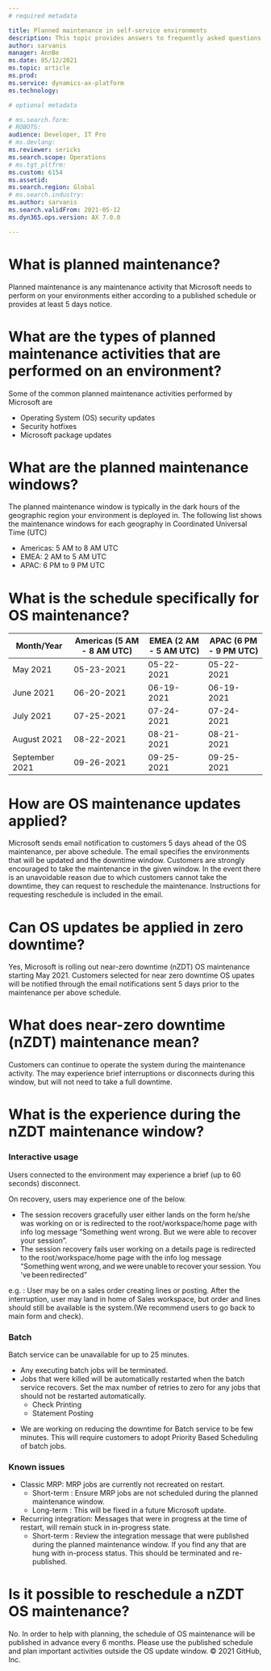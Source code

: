 ```yaml
---
# required metadata

title: Planned maintenance in self-service environments
description: This topic provides answers to frequently asked questions about the Microsoft planned maintenance in self-service environments.
author: sarvanis
manager: AnnBe
ms.date: 05/12/2021
ms.topic: article
ms.prod: 
ms.service: dynamics-ax-platform
ms.technology: 

# optional metadata

# ms.search.form: 
# ROBOTS: 
audience: Developer, IT Pro
# ms.devlang: 
ms.reviewer: sericks
ms.search.scope: Operations
# ms.tgt_pltfrm: 
ms.custom: 6154
ms.assetid: 
ms.search.region: Global
# ms.search.industry: 
ms.author: sarvanis
ms.search.validFrom: 2021-05-12
ms.dyn365.ops.version: AX 7.0.0

---
```

# What is planned maintenance?
Planned maintenance is any maintenance activity that Microsoft needs to perform on your environments either according to a published schedule or provides at least 5 days notice.

# What are the types of planned maintenance activities that are performed on an environment?
Some of the common planned maintenance activities performed by Microsoft are
- Operating System (OS) security updates
- Security hotfixes
- Microsoft package updates

# What are the planned maintenance windows?
The planned maintenance window is typically in the dark hours of the geographic region your environment is deployed in. The following list shows the maintenance windows for each geography in Coordinated Universal Time (UTC)
- Americas: 5 AM to 8 AM UTC
- EMEA: 2 AM to 5 AM UTC
- APAC: 6 PM to 9 PM UTC

# What is the schedule specifically for OS maintenance?
Month/Year | Americas (5 AM - 8 AM UTC) | EMEA (2 AM - 5 AM UTC) | APAC (6 PM - 9 PM UTC)
---------- | -------------------------- | ---------------------- | ----------------------
May 2021 | 05-23-2021 | 05-22-2021 | 05-22-2021
June 2021 | 06-20-2021 | 06-19-2021 | 06-19-2021
July 2021 | 07-25-2021 | 07-24-2021 | 07-24-2021
August 2021 | 08-22-2021 | 08-21-2021 | 08-21-2021
September 2021 | 09-26-2021 | 09-25-2021 | 09-25-2021

# How are OS maintenance updates applied?
Microsoft sends email notification to customers 5 days ahead of the OS maintenance, per above schedule. The email specifies the environments that will be updated and the downtime window. Customers are strongly encouraged to take the maintenance in the given window. In the event there is an unavoidable reason due to which customers cannot take the downtime, they can request to reschedule the maintenance. Instructions for requesting reschedule is included in the email.

# Can OS updates be applied in zero downtime?
Yes, Microsoft is rolling out near-zero downtime (nZDT) OS maintenance starting May 2021. Customers selected for near zero downtime OS upates will be notified through the email notifications sent 5 days prior to the maintenance per above schedule. 

# What does near-zero downtime (nZDT) maintenance mean?
Customers can continue to operate the system during the maintenance activity. The may experience brief interruptions or disconnects during this window, but will not need to take a full downtime.

# What is the experience during the nZDT maintenance window?
### Interactive usage
Users connected to the environment may experience a brief (up to 60 seconds) disconnect.

On recovery, users may experience one of the below.
- The session recovers gracefully  user either lands on the form he/she was working on or is redirected to the root/workspace/home page with info log message “Something went wrong. But we were able to recover your session”. 
- The session recovery fails  user working on a details page is redirected to the root/workspace/home page with the info log message “Something went wrong, and we were unable to recover your session. You've been redirected”

e.g. : User may be on a sales order creating lines or posting. After the interruption, user may land in home of Sales workspace, but order and lines should still be available is the system.(We recommend users to go back to main form and check).

### Batch
Batch service can be unavailable for up to 25 minutes.
- Any executing batch jobs will be terminated.
- Jobs that were killed will be automatically restarted when the batch service recovers. Set the max number of retries to zero for any jobs that should not be restarted automatically.
  - Check Printing 
  - Statement Posting

* We are working on reducing the downtime for Batch service to be few minutes. This will require customers to adopt Priority Based Scheduling of batch jobs.

### Known issues
- Classic MRP: MRP jobs are currently not recreated on restart.
  - Short-term : Ensure MRP jobs are not scheduled during the planned maintenance window.
  - Long-term : This will be fixed in a future Microsoft update.
- Recurring integration:  Messages that were in progress at the time of restart, will remain stuck in in-progress state.
  - Short-term : Review the integration message that were published during the planned maintenance window. If you find any that are hung with in-process status. This should be terminated and re-published.

# Is it possible to reschedule a nZDT OS maintenance?
No. In order to help with planning, the schedule of OS maintenance will be published in advance every 6 months. Please use the published schedule and plan important activities outside the OS update window.
© 2021 GitHub, Inc.

